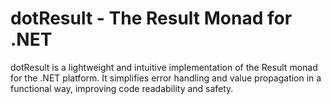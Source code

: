 # dotResult - The Result Monad for .NET

dotResult is a lightweight and intuitive implementation of the Result monad for the .NET platform. It simplifies error handling and value propagation in a functional way, improving code readability and safety.